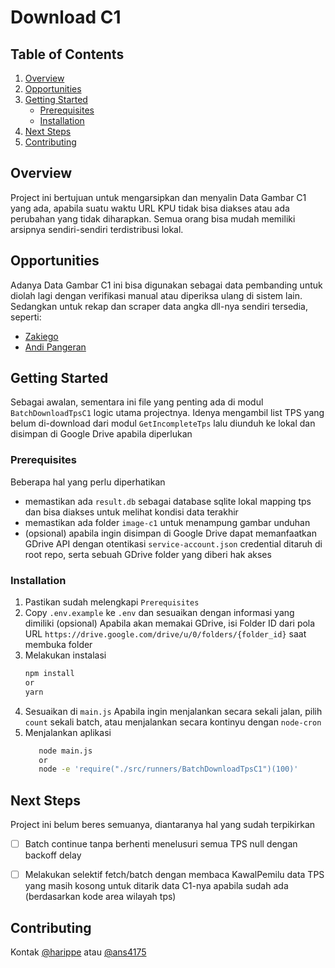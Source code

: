 # Download C1

## Table of Contents

1. [Overview](#overview)
2. [Opportunities](#opportunities)
3. [Getting Started](#getting-started)
    - [Prerequisites](#prerequisites)
    - [Installation](#installation)
4. [Next Steps](#next-steps)
5. [Contributing](#contributing)

## Overview

Project ini bertujuan untuk mengarsipkan dan menyalin Data Gambar C1 yang ada, apabila suatu waktu URL KPU tidak bisa diakses atau ada perubahan yang tidak diharapkan. Semua orang bisa mudah memiliki arsipnya sendiri-sendiri terdistribusi lokal.

## Opportunities

Adanya Data Gambar C1 ini bisa digunakan sebagai data pembanding untuk diolah lagi dengan verifikasi manual atau diperiksa ulang di sistem lain. Sedangkan untuk rekap dan scraper data angka dll-nya sendiri tersedia, seperti:
- [Zakiego](https://x.com/zakiego/status/1757929590562103499?s=20)
- [Andi Pangeran](https://x.com/A_Pangeran/status/1758022607721660754?s=20)

## Getting Started

Sebagai awalan, sementara ini file yang penting ada di modul `BatchDownloadTpsC1` logic utama projectnya. Idenya mengambil list TPS yang belum di-download dari modul `GetIncompleteTps` lalu diunduh ke lokal dan disimpan di Google Drive apabila diperlukan

### Prerequisites

Beberapa hal yang perlu diperhatikan
- memastikan ada `result.db` sebagai database sqlite lokal mapping tps dan bisa diakses untuk melihat kondisi data terakhir
- memastikan ada folder `image-c1` untuk menampung gambar unduhan
- (opsional) apabila ingin disimpan di Google Drive dapat memanfaatkan GDrive API dengan otentikasi `service-account.json` credential ditaruh di root repo, serta sebuah GDrive folder yang diberi hak akses

### Installation

1. Pastikan sudah melengkapi `Prerequisites`
2. Copy `.env.example` ke `.env` dan sesuaikan dengan informasi yang dimiliki
   (opsional) Apabila akan memakai GDrive, isi Folder ID dari pola URL `https://drive.google.com/drive/u/0/folders/{folder_id}` saat membuka folder
3. Melakukan instalasi
   ```sh
   npm install
   or
   yarn
4. Sesuaikan di `main.js`
   Apabila ingin menjalankan secara sekali jalan, pilih `count` sekali batch, atau menjalankan secara kontinyu dengan `node-cron`
5. Menjalankan aplikasi
   ```sh
      node main.js
      or
      node -e 'require("./src/runners/BatchDownloadTpsC1")(100)'

## Next Steps

Project ini belum beres semuanya, diantaranya hal yang sudah terpikirkan

- [ ] Batch continue tanpa berhenti menelusuri semua TPS null dengan backoff delay

- [ ] Melakukan selektif fetch/batch dengan membaca KawalPemilu data TPS yang masih kosong untuk ditarik data C1-nya apabila sudah ada (berdasarkan kode area wilayah tps)

## Contributing

Kontak [@harippe](https://twitter.com/harippe) atau [@ans4175](https://twitter.com/ans4175)